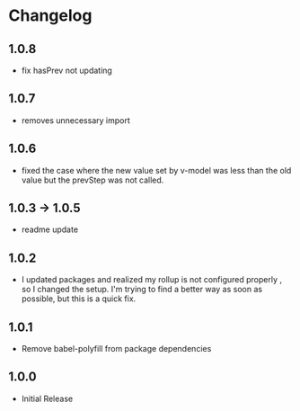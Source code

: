 # Changelog

## 1.0.8

- fix hasPrev not updating
  
## 1.0.7

- removes unnecessary import

## 1.0.6

- fixed the case where the new value set by v-model was less than the old value but the prevStep was not called.

## 1.0.3 -> 1.0.5

- readme update

## 1.0.2

- I updated packages and realized my rollup is not configured properly , so I changed the setup.
I'm trying to find a better way as soon as possible, but this is a quick fix.

## 1.0.1

- Remove babel-polyfill from package dependencies

## 1.0.0

- Initial Release
